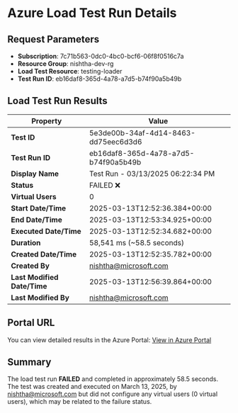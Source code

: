 # Azure Load Test Run Details

## Request Parameters
- **Subscription**: 7c71b563-0dc0-4bc0-bcf6-06f8f0516c7a
- **Resource Group**: nishtha-dev-rg  
- **Load Test Resource**: testing-loader
- **Test Run ID**: eb16daf8-365d-4a78-a7d5-b74f90a5b49b

## Load Test Run Results

| Property | Value |
|----------|-------|
| **Test ID** | 5e3de00b-34af-4d14-8463-dd75eec6d3d6 |
| **Test Run ID** | eb16daf8-365d-4a78-a7d5-b74f90a5b49b |
| **Display Name** | Test Run - 03/13/2025 06:22:34 PM |
| **Status** | FAILED ❌ |
| **Virtual Users** | 0 |
| **Start Date/Time** | 2025-03-13T12:52:36.384+00:00 |
| **End Date/Time** | 2025-03-13T12:53:34.925+00:00 |
| **Executed Date/Time** | 2025-03-13T12:52:34.682+00:00 |
| **Duration** | 58,541 ms (~58.5 seconds) |
| **Created Date/Time** | 2025-03-13T12:52:35.782+00:00 |
| **Created By** | nishtha@microsoft.com |
| **Last Modified Date/Time** | 2025-03-13T12:56:39.864+00:00 |
| **Last Modified By** | nishtha@microsoft.com |

## Portal URL
You can view detailed results in the Azure Portal:
[View in Azure Portal](https://portal.azure.com/#blade/Microsoft_Azure_CloudNativeTesting/NewReport//resourceId/%2fsubscriptions%2f7c71b563-0dc0-4bc0-bcf6-06f8f0516c7a%2fresourcegroups%2fnishtha-dev-rg%2fproviders%2fmicrosoft.loadtestservice%2floadtests%2ftesting-loader/testId/5e3de00b-34af-4d14-8463-dd75eec6d3d6/testRunId/eb16daf8-365d-4a78-a7d5-b74f90a5b49b)

## Summary
The load test run **FAILED** and completed in approximately 58.5 seconds. The test was created and executed on March 13, 2025, by nishtha@microsoft.com but did not configure any virtual users (0 virtual users), which may be related to the failure status.